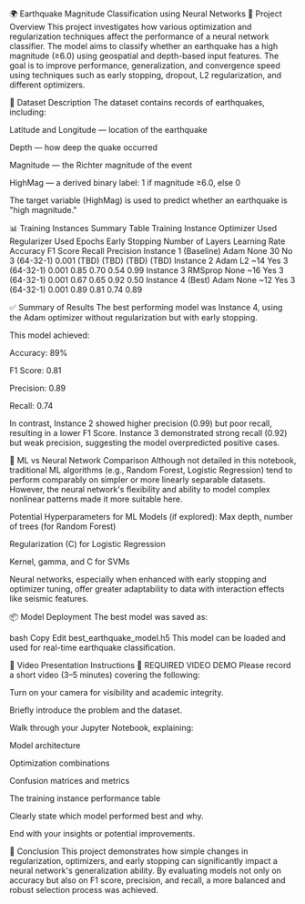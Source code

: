 🌍 Earthquake Magnitude Classification using Neural Networks
🧠 Project Overview
This project investigates how various optimization and regularization techniques affect the performance of a neural network classifier. The model aims to classify whether an earthquake has a high magnitude (≥6.0) using geospatial and depth-based input features. The goal is to improve performance, generalization, and convergence speed using techniques such as early stopping, dropout, L2 regularization, and different optimizers.

📂 Dataset Description
The dataset contains records of earthquakes, including:

Latitude and Longitude — location of the earthquake

Depth — how deep the quake occurred

Magnitude — the Richter magnitude of the event

HighMag — a derived binary label: 1 if magnitude ≥6.0, else 0

The target variable (HighMag) is used to predict whether an earthquake is "high magnitude."

📊 Training Instances Summary Table
Training Instance	Optimizer Used	Regularizer Used	Epochs	Early Stopping	Number of Layers	Learning Rate	Accuracy	F1 Score	Recall	Precision
Instance 1 (Baseline)	Adam	None	30	No	3 (64-32-1)	0.001	(TBD)	(TBD)	(TBD)	(TBD)
Instance 2	Adam	L2	~14	Yes	3 (64-32-1)	0.001	0.85	0.70	0.54	0.99
Instance 3	RMSprop	None	~16	Yes	3 (64-32-1)	0.001	0.67	0.65	0.92	0.50
Instance 4 (Best)	Adam	None	~12	Yes	3 (64-32-1)	0.001	0.89	0.81	0.74	0.89

✅ Summary of Results
The best performing model was Instance 4, using the Adam optimizer without regularization but with early stopping.

This model achieved:

Accuracy: 89%

F1 Score: 0.81

Precision: 0.89

Recall: 0.74

In contrast, Instance 2 showed higher precision (0.99) but poor recall, resulting in a lower F1 Score. Instance 3 demonstrated strong recall (0.92) but weak precision, suggesting the model overpredicted positive cases.

🤖 ML vs Neural Network Comparison
Although not detailed in this notebook, traditional ML algorithms (e.g., Random Forest, Logistic Regression) tend to perform comparably on simpler or more linearly separable datasets. However, the neural network's flexibility and ability to model complex nonlinear patterns made it more suitable here.

Potential Hyperparameters for ML Models (if explored):
Max depth, number of trees (for Random Forest)

Regularization (C) for Logistic Regression

Kernel, gamma, and C for SVMs

Neural networks, especially when enhanced with early stopping and optimizer tuning, offer greater adaptability to data with interaction effects like seismic features.

📦 Model Deployment
The best model was saved as:

bash
Copy
Edit
best_earthquake_model.h5
This model can be loaded and used for real-time earthquake classification.

🎥 Video Presentation Instructions
🎥 REQUIRED VIDEO DEMO
Please record a short video (3–5 minutes) covering the following:

Turn on your camera for visibility and academic integrity.

Briefly introduce the problem and the dataset.

Walk through your Jupyter Notebook, explaining:

Model architecture

Optimization combinations

Confusion matrices and metrics

The training instance performance table

Clearly state which model performed best and why.

End with your insights or potential improvements.

🏁 Conclusion
This project demonstrates how simple changes in regularization, optimizers, and early stopping can significantly impact a neural network's generalization ability. By evaluating models not only on accuracy but also on F1 score, precision, and recall, a more balanced and robust selection process was achieved.

